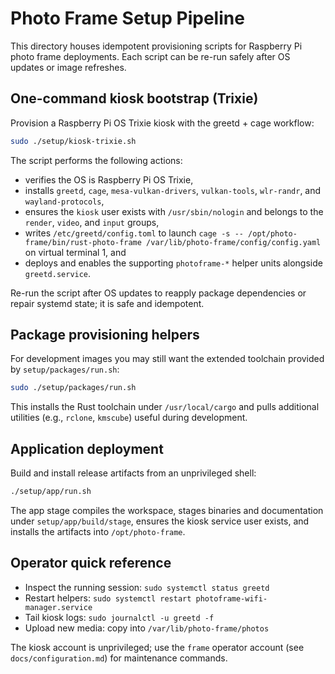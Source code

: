 # Photo Frame Setup Pipeline

This directory houses idempotent provisioning scripts for Raspberry Pi photo
frame deployments. Each script can be re-run safely after OS updates or image
refreshes.

## One-command kiosk bootstrap (Trixie)

Provision a Raspberry Pi OS Trixie kiosk with the greetd + cage workflow:

```bash
sudo ./setup/kiosk-trixie.sh
```

The script performs the following actions:

- verifies the OS is Raspberry Pi OS Trixie,
- installs `greetd`, `cage`, `mesa-vulkan-drivers`, `vulkan-tools`,
  `wlr-randr`, and `wayland-protocols`,
- ensures the `kiosk` user exists with `/usr/sbin/nologin` and belongs to the
  `render`, `video`, and `input` groups,
- writes `/etc/greetd/config.toml` to launch `cage -s -- /opt/photo-frame/bin/rust-photo-frame /var/lib/photo-frame/config/config.yaml`
  on virtual terminal 1, and
- deploys and enables the supporting `photoframe-*` helper units alongside
  `greetd.service`.

Re-run the script after OS updates to reapply package dependencies or repair
systemd state; it is safe and idempotent.

## Package provisioning helpers

For development images you may still want the extended toolchain provided by
`setup/packages/run.sh`:

```bash
sudo ./setup/packages/run.sh
```

This installs the Rust toolchain under `/usr/local/cargo` and pulls additional
utilities (e.g., `rclone`, `kmscube`) useful during development.

## Application deployment

Build and install release artifacts from an unprivileged shell:

```bash
./setup/app/run.sh
```

The app stage compiles the workspace, stages binaries and documentation under
`setup/app/build/stage`, ensures the kiosk service user exists, and installs
the artifacts into `/opt/photo-frame`.

## Operator quick reference

- Inspect the running session: `sudo systemctl status greetd`
- Restart helpers: `sudo systemctl restart photoframe-wifi-manager.service`
- Tail kiosk logs: `sudo journalctl -u greetd -f`
- Upload new media: copy into `/var/lib/photo-frame/photos`

The kiosk account is unprivileged; use the `frame` operator account (see
`docs/configuration.md`) for maintenance commands.
